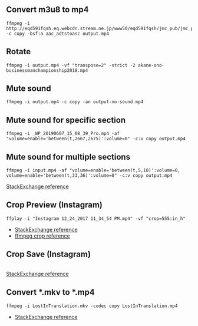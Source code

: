 ## Convert m3u8 to mp4
```
ffmpeg -i http://eqd591fqsh.eq.webcdn.stream.ne.jp/www50/eqd591fqsh/jmc_pub/jmc_pd/00001/ab05c12dce8a422080c6f2212351a9d5/ab05c12dce8a422080c6f2212351a9d5_9.m3u8 -c copy -bsf:a aac_adtstoasc output.mp4
```

## Rotate
```
ffmpeg -i output.mp4 -vf "transpose=2" -strict -2 akane-ono-businessmanchampionship2018.mp4
```

## Mute sound
```
ffmpeg -i output.mp4 -c copy -an output-no-sound.mp4
```

## Mute sound for specific section
```
ffmpeg -i _WP_20190607_15_08_39_Pro.mp4 -af "volume=enable='between(t,2667,2675)':volume=0" -c:v copy output.mp4
```

## Mute sound for multiple sections
```
ffmpeg -i input.mp4 -af "volume=enable='between(t,5,10)':volume=0, volume=enable='between(t,33,36)':volume=0" -c:v copy output.mp4
```
[StackExchange reference](https://superuser.com/questions/1201406/how-to-use-ffmpeg-to-mute-specific-sections-of-a-video/1201452)

## Crop Preview (Instagram)
```
ffplay -i "Instagram 12_24_2017 11_34_54 PM.mp4" -vf "crop=555:in_h"
```
* [StackExchange reference](https://video.stackexchange.com/questions/4563/how-can-i-crop-a-video-with-ffmpeg)
* [ffmpeg crop reference](http://ffmpeg.org/ffmpeg-filters.html#crop)

## Crop Save (Instagram)
```

```
[StackExchange reference](https://video.stackexchange.com/questions/4563/how-can-i-crop-a-video-with-ffmpeg)

## Convert *.mkv to *.mp4
```
ffmpeg -i LostInTranslation.mkv -codec copy LostInTranslation.mp4
```
* [StackExchange reference](https://web.archive.org/web/20181231062438/https://askubuntu.com/questions/396883/how-to-simply-convert-video-files-i-e-mkv-to-mp4)
